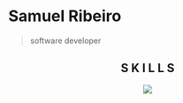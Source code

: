 <h1 align="left">Samuel Ribeiro</h1>

 > <p align="left">software developer</p>

 


<h2 align="center">S K I L L S</h2>
<p align="center">
  <a href="https://skillicons.dev">
    <img src="https://skillicons.dev/icons?i=javascript,typescript,git,nodejs,react,jest,php" />
  </a>
</p>

